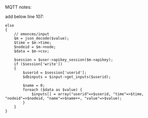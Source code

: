 MQTT notes:

add below line 107:

    else
    {
        // emoncms/input
        $m = json_decode($value);
        $time = $m->time;
        $nodeid = $m->node;
        $data = $m->csv;
        
        $session = $user->apikey_session($m->apikey);
        if ($session['write'])
        {
            $userid = $session['userid'];
            $dbinputs = $input->get_inputs($userid);

            $name = 0;
            foreach ($data as $value) {
                $inputs[] = array("userid"=>$userid, "time"=>$time, "nodeid"=>$nodeid, "name"=>$name++, "value"=>$value);
            } 
        }
    }
